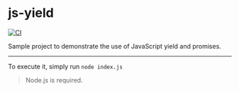 # js-yield

[![CI](https://github.com/wlsf82/js-yield/actions/workflows/ci.yml/badge.svg)](https://github.com/wlsf82/js-yield/actions/workflows/ci.yml)

Sample project to demonstrate the use of JavaScript yield and promises.

___

To execute it, simply run `node index.js`

> Node.js is required.

